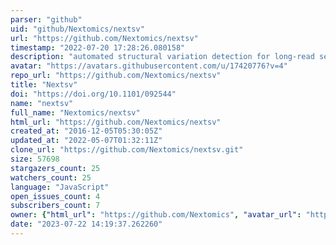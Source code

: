 ```yaml
---
parser: "github"
uid: "github/Nextomics/nextsv"
url: "https://github.com/Nextomics/nextsv"
timestamp: "2022-07-20 17:28:26.080158"
description: "automated structural variation detection for long-read sequencing"
avatar: "https://avatars.githubusercontent.com/u/17420776?v=4"
repo_url: "https://github.com/Nextomics/nextsv"
title: "Nextsv"
doi: "https://doi.org/10.1101/092544"
name: "nextsv"
full_name: "Nextomics/nextsv"
html_url: "https://github.com/Nextomics/nextsv"
created_at: "2016-12-05T05:30:05Z"
updated_at: "2022-05-07T01:32:11Z"
clone_url: "https://github.com/Nextomics/nextsv.git"
size: 57698
stargazers_count: 25
watchers_count: 25
language: "JavaScript"
open_issues_count: 4
subscribers_count: 7
owner: {"html_url": "https://github.com/Nextomics", "avatar_url": "https://avatars.githubusercontent.com/u/17420776?v=4", "login": "Nextomics", "type": "Organization"}
date: "2023-07-22 14:19:37.262260"
---
```

